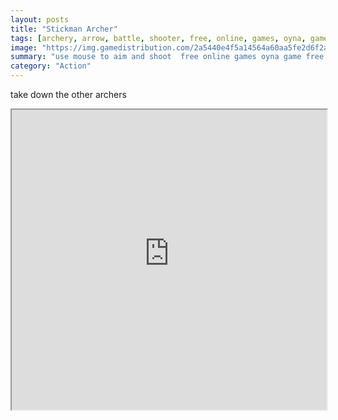 ```yaml
---
layout: posts
title: "Stickman Archer"
tags: [archery, arrow, battle, shooter, free, online, games, oyna, game, free, games, play, play, games]
image: "https://img.gamedistribution.com/2a5440e4f5a14564a60aa5fe2d6f2a6d-512x384.jpeg"
summary: "use mouse to aim and shoot  free online games oyna game free games play play games"
category: "Action"
---
```


take down the other archers

<iframe width="100%" height="480px;" src="https://html5.gamedistribution.com/2a5440e4f5a14564a60aa5fe2d6f2a6d/"></iframe>